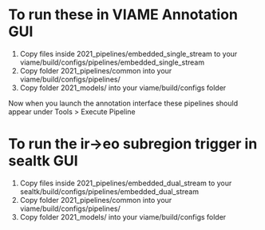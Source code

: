 # To run these in VIAME Annotation GUI
1. Copy files inside 2021_pipelines/embedded_single_stream to your viame/build/configs/pipelines/embedded_single_stream
2. Copy folder 2021_pipelines/common into your viame/build/configs/pipelines/ 
3. Copy folder 2021_models/ into your viame/build/configs folder

Now when you launch the annotation interface these pipelines should appear under Tools > Execute Pipeline

# To run the ir->eo subregion trigger in sealtk GUI
1. Copy files inside 2021_pipelines/embedded_dual_stream to your sealtk/build/configs/pipelines/embedded_dual_stream
2. Copy folder 2021_pipelines/common into your viame/build/configs/pipelines/ 
3. Copy folder 2021_models/ into your viame/build/configs folder
